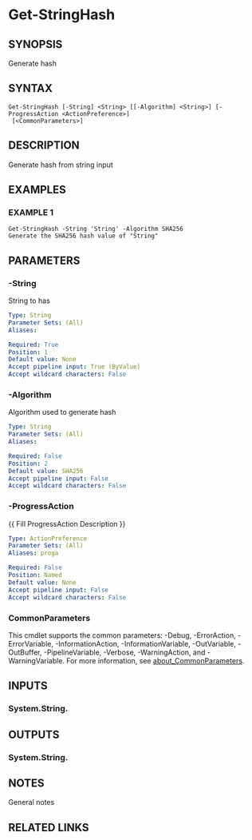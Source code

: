 # Get-StringHash

## SYNOPSIS
Generate hash

## SYNTAX

```
Get-StringHash [-String] <String> [[-Algorithm] <String>] [-ProgressAction <ActionPreference>]
 [<CommonParameters>]
```

## DESCRIPTION
Generate hash from string input

## EXAMPLES

### EXAMPLE 1
```
Get-StringHash -String 'String' -Algorithm SHA256
Generate the SHA256 hash value of "String"
```

## PARAMETERS

### -String
String to has

```yaml
Type: String
Parameter Sets: (All)
Aliases:

Required: True
Position: 1
Default value: None
Accept pipeline input: True (ByValue)
Accept wildcard characters: False
```

### -Algorithm
Algorithm used to generate hash

```yaml
Type: String
Parameter Sets: (All)
Aliases:

Required: False
Position: 2
Default value: SHA256
Accept pipeline input: False
Accept wildcard characters: False
```

### -ProgressAction
{{ Fill ProgressAction Description }}

```yaml
Type: ActionPreference
Parameter Sets: (All)
Aliases: proga

Required: False
Position: Named
Default value: None
Accept pipeline input: False
Accept wildcard characters: False
```

### CommonParameters
This cmdlet supports the common parameters: -Debug, -ErrorAction, -ErrorVariable, -InformationAction, -InformationVariable, -OutVariable, -OutBuffer, -PipelineVariable, -Verbose, -WarningAction, and -WarningVariable. For more information, see [about_CommonParameters](http://go.microsoft.com/fwlink/?LinkID=113216).

## INPUTS

### System.String.
## OUTPUTS

### System.String.
## NOTES
General notes

## RELATED LINKS
